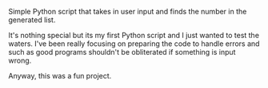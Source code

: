 Simple Python script that takes in user input and finds the number in the generated list.

It's nothing special but its my first Python script and I just wanted to test the waters. I've been really focusing on preparing the code to handle errors and such as good programs shouldn't be obliterated if something is input wrong.

Anyway, this was a fun project.
